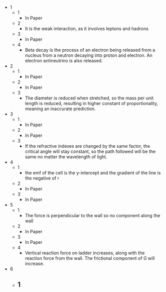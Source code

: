 - 1
	- 1
		- In Paper
	- 2
		- It is the weak interaction, as it involves leptons and hadrons
	- 3
		- In Paper
	- 4
		- Beta decay is the process of an electron being released from a nucleus from a neutron decaying into proton and electron. An electron antineutrino is also released.
- 2
	- 1
		- In Paper
	- 2
		- In Paper
	- 3
		- The diameter is reduced when stretched, so the mass per unit length is reduced, resulting in higher constant of proportionality, meaning an inaccurate prediction.
- 3
	- 1
		- In Paper
	- 2
		- In Paper
	- 3
		- If the refractive indexes are changed by the same factor, the critical angle will stay constant, so the path followed will be the same no matter the wavelength of light.
- 4
	- 1
		- the emf of the cell is the y-intercept and the gradient of the line is the negative of r
	- 2
		- In Paper
	- 3
		- In Paper
- 5
	- 1
		- The force is perpendicular to the wall so no component along the wall
	- 2
		- In Paper
	- 3
		- In Paper
	- 4
		- Vertical reaction force on ladder increases, along with the reaction force from the wall. The frictional component of G will increase.
- 6
	- 1
		- 